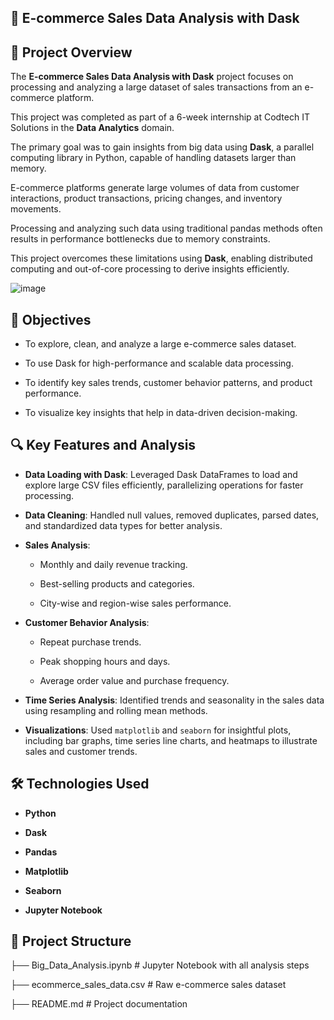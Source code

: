 ## 🛒 E-commerce Sales Data Analysis with Dask

## 📌 Project Overview

The **E-commerce Sales Data Analysis with Dask** project focuses on processing and analyzing a large dataset of sales transactions from an e-commerce platform. 

This project was completed as part of a 6-week internship at Codtech IT Solutions in the **Data Analytics** domain. 

The primary goal was to gain insights from big data using **Dask**, a parallel computing library in Python, capable of handling datasets larger than memory.

E-commerce platforms generate large volumes of data from customer interactions, product transactions, pricing changes, and inventory movements.

Processing and analyzing such data using traditional pandas methods often results in performance bottlenecks due to memory constraints. 

This project overcomes these limitations using **Dask**, enabling distributed computing and out-of-core processing to derive insights efficiently.

![image](https://github.com/user-attachments/assets/45088028-9b53-4cbd-95f8-4d7cac873881)

## 🎯 Objectives

- To explore, clean, and analyze a large e-commerce sales dataset.

- To use Dask for high-performance and scalable data processing.

- To identify key sales trends, customer behavior patterns, and product performance.

- To visualize key insights that help in data-driven decision-making.

## 🔍 Key Features and Analysis

- **Data Loading with Dask**: Leveraged Dask DataFrames to load and explore large CSV files efficiently, parallelizing operations for faster processing.

- **Data Cleaning**: Handled null values, removed duplicates, parsed dates, and standardized data types for better analysis.

- **Sales Analysis**:

  - Monthly and daily revenue tracking.

  - Best-selling products and categories.

  - City-wise and region-wise sales performance.

- **Customer Behavior Analysis**:

  - Repeat purchase trends.

  - Peak shopping hours and days.

  - Average order value and purchase frequency.

- **Time Series Analysis**: Identified trends and seasonality in the sales data using resampling and rolling mean methods.

- **Visualizations**: Used `matplotlib` and `seaborn` for insightful plots, including bar graphs, time series line charts, and heatmaps to illustrate sales and customer trends.

## 🛠️ Technologies Used

- **Python**

- **Dask**

- **Pandas**

- **Matplotlib**

- **Seaborn**

- **Jupyter Notebook**

## 📁 Project Structure

├── Big_Data_Analysis.ipynb # Jupyter Notebook with all analysis steps

├── ecommerce_sales_data.csv # Raw e-commerce sales dataset

├── README.md # Project documentation
